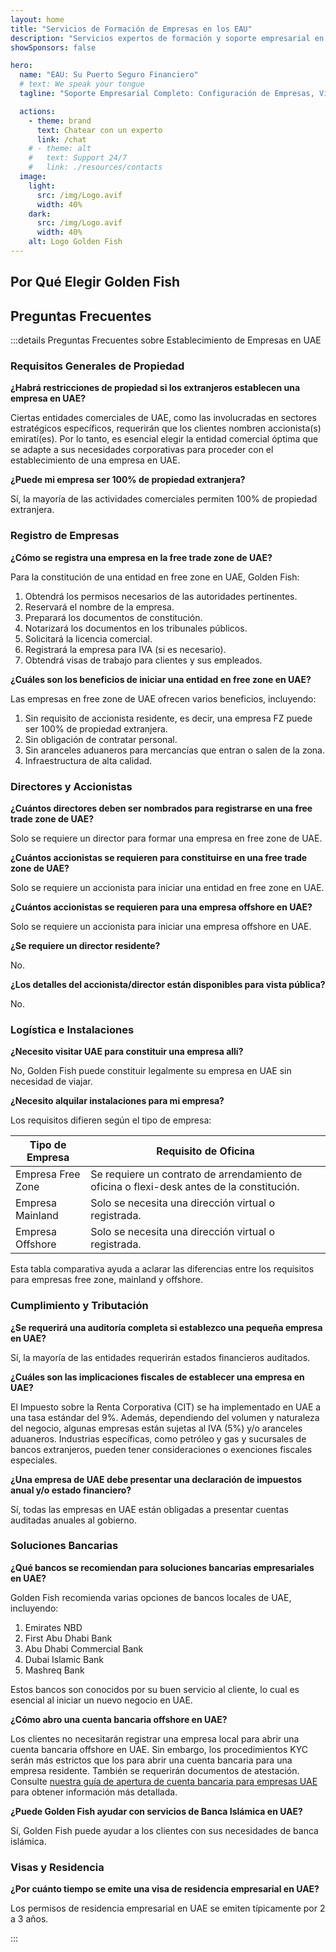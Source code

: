 ```yaml
---
layout: home
title: "Servicios de Formación de Empresas en los EAU"
description: "Servicios expertos de formación y soporte empresarial en EAU. Configuración de empresas, servicios bancarios, fiscales, legales y de visados. Pago solo después de la aprobación."
showSponsors: false

hero:
  name: "EAU: Su Puerto Seguro Financiero"
  # text: We speak your tongue
  tagline: "Soporte Empresarial Completo: Configuración de Empresas, Visados, Servicios Bancarios. <span class='hl'>Sin éxito — sin cargo</span>."

  actions:
    - theme: brand
      text: Chatear con un experto
      link: /chat
    # - theme: alt
    #   text: Support 24/7
    #   link: ./resources/contacts
  image:
    light:
      src: /img/Logo.avif
      width: 40%
    dark:
      src: /img/Logo.avif
      width: 40%
    alt: Logo Golden Fish
---
```


<FeatureCards :features="[
  {
    title: 'Guía de Configuración de Empresas',
    details: 'Guía completa para establecer empresas en **Free Zone, offshore, Mainland, branch**.',
    items: [
      '100% de Propiedad Extranjera disponible en Free Zones y Mainland',
      'Bajas Tasas Impositivas - solo 9% de impuesto corporativo',
      'Sin Control de Divisas - fácil repatriación de capital'
    ],
    linkText: 'Learn more',
    link: '/uae-business/offer/company-registration/',
    icon: {
      light: '/img/iStock-2051326997.avif',
      dark: '/img/iStock-1448478309.jpg',
      alt: 'Guía de Configuración de Empresas'
    }
  },
  {
    title: 'Apertura de Cuenta Bancaria',
    details: 'Abra fácilmente cuentas bancarias comerciales o personales con los bancos de confianza de los EAU.',
    items: [
      'Servicios PRO integrales para aprobaciones gubernamentales',
      'Configuración completa del paquete bancario',
      '**96% de tasa de éxito**',
    ],
    linkText: 'Learn more',
    link: '/uae-business/offer/banking/',
    icon: {
      light: '/img/iStock-2153786564.avif',
      dark: '/img/iStock-2166793628.avif',
      alt: 'Servicios Bancarios'
    }
  },
  {
    title: 'Golden Visa y Residencia',
    details: 'Obtenga una **Golden Visa** de EAU para residencia a largo plazo con un proceso de solicitud sin complicaciones.',
    items: [
      '**No es necesario ingresar a EAU cada 6 meses**',
      'Validez de 10 años con opción de renovación al mantener las condiciones de calificación',
      '92% de tasa de éxito',
    ],
    linkText: 'Learn more',
    link: '/uae-business/offer/golden-visa/',
    icon: {
      light: '/img/iStock-1312241253.avif',
      dark: '/img/ILONMASKID.webp',
      alt: 'Servicios de Visado'
    }
  },
]" />

<FeatureCards :features="[
  {
    title: 'Servicios de Cumplimiento',
    details: 'Nuestros expertos lo guían a través de los complejos requisitos regulatorios de EAU, incluidos los informes ESR y presentaciones UBO.',
    items: [],
    linkText: 'Learn more',
    link: '/uae-business/company-registration/Protect-Your-Business',
    icon: {
      light: '/img/iStock-1299393716.avif',
      dark: '/img/iStock-2149731304.avif',
      alt: 'Servicios de Cumplimiento'
    }
  },
  {
    title: 'Impuesto Corporativo y VAT',
    details: 'Asesoramiento experto asegura el cumplimiento de las obligaciones de Impuesto Corporativo y VAT con la Autoridad Fiscal Federal (FTA).',
    items: [],
    linkText: 'Learn more',
    link: '/uae-business/company-registration/accounting-legal',
    icon: {
      light: '/img/iStock-1018285934.avif',
      dark: '/img/iStock-584576538.avif',
      alt: 'Servicios Fiscales'
    }
  },
  {
    title: 'Servicios Legales',
    details: 'El equipo legal asesora sobre las leyes de EAU relacionadas con fusiones y adquisiciones, reestructuración corporativa, financiamiento y resolución de disputas.',
    items: [],
    linkText: 'Learn more',
    link: '/uae-business/company-registration/Protect-Your-Business',
    icon: {
      light: '/img/iStock-650045508.avif',
      dark: '/img/iStock-1498627598.avif',
      alt: 'Servicios Legales'
    }
  },
  {
    title: 'Contabilidad y Nómina',
    details: 'Nuestros contadores gestionan las finanzas, proporcionando contabilidad, conciliación, nómina y soporte de auditoría, ahorrando costos de contratación.',
    items: [],
    linkText: 'Learn more',
    link: '/resources/contacts',
    icon: {
      light: '/img/iStock-1022793868.avif',
      dark: '/img/iStock-1320130292.jpg',
      alt: 'Servicios de Contabilidad'
    }
  },
]" />

## Por Qué Elegir Golden Fish

<BenefitsList :features="[
  {
    icon: '🏢',
    title: 'Experiencia Local en EAU',
    text: 'Especialistas dedicados en Dubái proporcionan orientación experta en cada paso del proceso.'
  },
  {
    icon: '📊',
    title: 'Tasa de Éxito Comprobada',
    text: 'Más del 90% de tasa de aprobación con cientos de visas, cuentas bancarias y registros de empresas emitidos a través de nuestro procesamiento premium.'
  },
  {
    icon: '💸',
    title: '**Tarifas Basadas en el Éxito**',
    text: '[Pague solo después de la aprobación](/uae-business/benefits/success-based-fees). Transparencia total sin costos ocultos.'
  },
]" />

## Preguntas Frecuentes

:::details Preguntas Frecuentes sobre Establecimiento de Empresas en UAE

### Requisitos Generales de Propiedad

**¿Habrá restricciones de propiedad si los extranjeros establecen una empresa en UAE?**

Ciertas entidades comerciales de UAE, como las involucradas en sectores estratégicos específicos, requerirán que los clientes nombren accionista(s) emiratí(es). Por lo tanto, es esencial elegir la entidad comercial óptima que se adapte a sus necesidades corporativas para proceder con el establecimiento de una empresa en UAE.

**¿Puede mi empresa ser 100% de propiedad extranjera?**

Sí, la mayoría de las actividades comerciales permiten 100% de propiedad extranjera.

### Registro de Empresas

**¿Cómo se registra una empresa en la free trade zone de UAE?**

Para la constitución de una entidad en free zone en UAE, Golden Fish:

1. Obtendrá los permisos necesarios de las autoridades pertinentes.
2. Reservará el nombre de la empresa.
3. Preparará los documentos de constitución.
4. Notarizará los documentos en los tribunales públicos.
5. Solicitará la licencia comercial.
6. Registrará la empresa para IVA (si es necesario).
7. Obtendrá visas de trabajo para clientes y sus empleados.

**¿Cuáles son los beneficios de iniciar una entidad en free zone en UAE?**

Las empresas en free zone de UAE ofrecen varios beneficios, incluyendo:

1. Sin requisito de accionista residente, es decir, una empresa FZ puede ser 100% de propiedad extranjera.
2. Sin obligación de contratar personal.
3. Sin aranceles aduaneros para mercancías que entran o salen de la zona.
4. Infraestructura de alta calidad.

### Directores y Accionistas

**¿Cuántos directores deben ser nombrados para registrarse en una free trade zone de UAE?**

Solo se requiere un director para formar una empresa en free zone de UAE.

**¿Cuántos accionistas se requieren para constituirse en una free trade zone de UAE?**

Solo se requiere un accionista para iniciar una entidad en free zone en UAE.

**¿Cuántos accionistas se requieren para una empresa offshore en UAE?**

Solo se requiere un accionista para iniciar una empresa offshore en UAE.

**¿Se requiere un director residente?**

No.

**¿Los detalles del accionista/director están disponibles para vista pública?**

No.

### Logística e Instalaciones

**¿Necesito visitar UAE para constituir una empresa allí?**

No, Golden Fish puede constituir legalmente su empresa en UAE sin necesidad de viajar.

**¿Necesito alquilar instalaciones para mi empresa?**

Los requisitos difieren según el tipo de empresa:

| Tipo de Empresa   | Requisito de Oficina                                                                    |
| ----------------- | --------------------------------------------------------------------------------------- |
| Empresa Free Zone | Se requiere un contrato de arrendamiento de oficina o flexi-desk antes de la constitución. |
| Empresa Mainland  | Solo se necesita una dirección virtual o registrada.                                     |
| Empresa Offshore  | Solo se necesita una dirección virtual o registrada.                                     |

Esta tabla comparativa ayuda a aclarar las diferencias entre los requisitos para empresas free zone, mainland y offshore.

### Cumplimiento y Tributación

**¿Se requerirá una auditoría completa si establezco una pequeña empresa en UAE?**

Sí, la mayoría de las entidades requerirán estados financieros auditados.

**¿Cuáles son las implicaciones fiscales de establecer una empresa en UAE?**

El Impuesto sobre la Renta Corporativa (CIT) se ha implementado en UAE a una tasa estándar del 9%. Además, dependiendo del volumen y naturaleza del negocio, algunas empresas están sujetas al IVA (5%) y/o aranceles aduaneros. Industrias específicas, como petróleo y gas y sucursales de bancos extranjeros, pueden tener consideraciones o exenciones fiscales especiales.

**¿Una empresa de UAE debe presentar una declaración de impuestos anual y/o estado financiero?**

Sí, todas las empresas en UAE están obligadas a presentar cuentas auditadas anuales al gobierno.

### Soluciones Bancarias

**¿Qué bancos se recomiendan para soluciones bancarias empresariales en UAE?**

Golden Fish recomienda varias opciones de bancos locales de UAE, incluyendo:

1. Emirates NBD
2. First Abu Dhabi Bank
3. Abu Dhabi Commercial Bank
4. Dubai Islamic Bank
5. Mashreq Bank

Estos bancos son conocidos por su buen servicio al cliente, lo cual es esencial al iniciar un nuevo negocio en UAE.

**¿Cómo abro una cuenta bancaria offshore en UAE?**

Los clientes no necesitarán registrar una empresa local para abrir una cuenta bancaria offshore en UAE. Sin embargo, los procedimientos KYC serán más estrictos que los para abrir una cuenta bancaria para una empresa residente. También se requerirán documentos de atestación. Consulte [nuestra guía de apertura de cuenta bancaria para empresas UAE](./uae-business/company-registration/banking) para obtener información más detallada.

**¿Puede Golden Fish ayudar con servicios de Banca Islámica en UAE?**

Sí, Golden Fish puede ayudar a los clientes con sus necesidades de banca islámica.

### Visas y Residencia

**¿Por cuánto tiempo se emite una visa de residencia empresarial en UAE?**

Los permisos de residencia empresarial en UAE se emiten típicamente por 2 a 3 años.

:::

<ContactFormModalNav buttonText="Hablar con un experto" formStyle="display: block; margin: 3rem auto;"/>